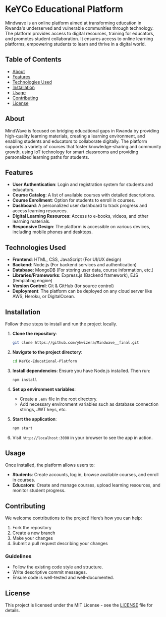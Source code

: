 # KeYCo Educational Platform

Mindwave is an online platform aimed at transforming education in Rwanda's underserved and vulnerable communities through technology. The platform provides access to digital resources, training for educators, and promotes student collaboration. It ensures access to online learning platforms, empowering students to learn and thrive in a digital world.

## Table of Contents
- [About](#about)
- [Features](#features)
- [Technologies Used](#technologies-used)
- [Installation](#installation)
- [Usage](#usage)
- [Contributing](#contributing)
- [License](#license)

## About
MindWave is focused on bridging educational gaps in Rwanda by providing high-quality learning materials, creating a learning environment, and enabling students and educators to collaborate digitally. The platform supports a variety of courses that foster knowledge-sharing and community growth, using IoT technology for smart classrooms and providing personalized learning paths for students.

## Features
- **User Authentication**: Login and registration system for students and educators.
- **Course Catalog**: A list of available courses with detailed descriptions.
- **Course Enrollment**: Option for students to enroll in courses.
- **Dashboard**: A personalized user dashboard to track progress and access learning resources.
- **Digital Learning Resources**: Access to e-books, videos, and other learning materials.
- **Responsive Design**: The platform is accessible on various devices, including mobile phones and desktops.

## Technologies Used
- **Frontend**: HTML, CSS, JavaScript (For UI/UX design)
- **Backend**: Node.js (For backend services and authentication)
- **Database**: MongoDB (For storing user data, course information, etc.)
- **Libraries/Frameworks**: Express.js (Backend framework), EJS (templating engine)
- **Version Control**: Git & GitHub (for source control)
- **Deployment**: The platform can be deployed on any cloud server like AWS, Heroku, or DigitalOcean.

## Installation
Follow these steps to install and run the project locally.

1. **Clone the repository**:
   ```bash
   git clone https://github.com/ykwizera/Mindwave__final.git
   ```

2. **Navigate to the project directory**:
   ```bash
   cd KeYCo-Educational-Platform
   ```

3. **Install dependencies**:
   Ensure you have Node.js installed. Then run:
   ```bash
   npm install
   ```

4. **Set up environment variables**:
   - Create a `.env` file in the root directory.
   - Add necessary environment variables such as database connection strings, JWT keys, etc.

5. **Start the application**:
   ```bash
   npm start
   ```

6. Visit `http://localhost:3000` in your browser to see the app in action.

## Usage
Once installed, the platform allows users to:
- **Students**: Create accounts, log in, browse available courses, and enroll in courses.
- **Educators**: Create and manage courses, upload learning resources, and monitor student progress.

## Contributing
We welcome contributions to the project! Here’s how you can help:
1. Fork the repository
2. Create a new branch
3. Make your changes
4. Submit a pull request describing your changes

### Guidelines
- Follow the existing code style and structure.
- Write descriptive commit messages.
- Ensure code is well-tested and well-documented.

## License
This project is licensed under the MIT License - see the [LICENSE](LICENSE) file for details.
